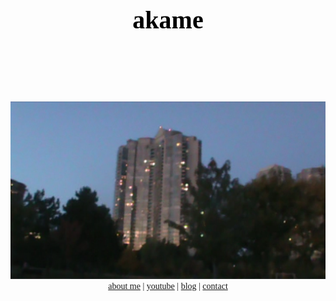 <!DOCTYPE html>
<html>
<head>
<title></title>

<link rel="shortcut icon" href="/favicon.ico" type="image/x-icon">
<link rel="icon" href="/favicon.ico" type="image/x-icon">

<style>
body {
  font-family: 'Times New Roman', serif;
}

.header {
  padding: 80px;
  text-align: center;
  color: black;
}

.header h1 {
  font-size: 40px;
}

.navbar {
  text-align: center;
}

  a:link {
  text-decoration: underline;
}
</style>
</head>

<body>
<div class="header">
  <h1>akame</h1>
</div>

<img src="skyscrap.png" alt="ak">

<div class="navbar">
  <a href="#">about me</a>
  <span> | </span>
  <a href="#">youtube</a>
  <span> | </span>
  <a href="#">blog</a>
  <span> | </span>
  <a href="#" class="right">contact</a>
</div>
</body>
</html>
